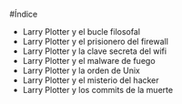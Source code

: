 #Índice
* Larry Plotter y el bucle filosofal
* Larry Plotter y el prisionero del firewall
* Larry Plotter y la clave secreta del wifi
* Larry Plotter y el malware de fuego
* Larry Plotter y la orden de Unix
* Larry Plotter y el misterio del hacker
* Larry Plotter y los commits de la muerte